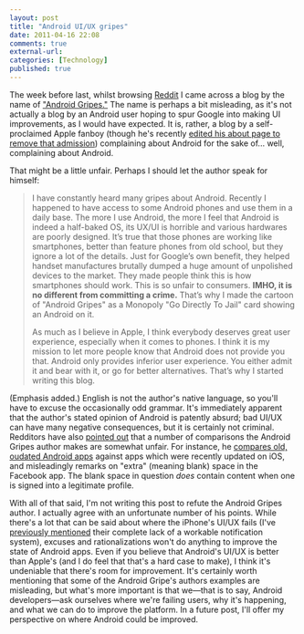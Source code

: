 ```yaml
---
layout: post
title: "Android UI/UX gripes"
date: 2011-04-16 22:08
comments: true
external-url:
categories: [Technology]
published: true
---
```

The week before last, whilst browsing <a href="http://reddit.com">Reddit</a> I came across a blog by the name of <a href="http://android-gripes.tumblr.com/">"Android Gripes."</a> The name is perhaps a bit misleading, as it's not actually a blog by an Android user hoping to spur Google into making UI improvements, as I would have expected.  It is, rather, a blog by a self-proclaimed Apple fanboy (though he's recently <a href="http://www.reddit.com/r/Android/comments/glbjz/android_gripes_why_do_apps_from_the_same_company/c1ogv3q">edited his about page to remove that admission</a>) complaining about Android for the sake of... well, complaining about Android.<!--more-->

That might be a little unfair.  Perhaps I should let the author speak for himself:
<blockquote>I have constantly heard many gripes about Android. Recently I happened to have access to some Android phones and use them in a daily base. The more I use Android, the more I feel that Android is indeed a half-baked OS, its UX/UI is horrible and various hardwares are poorly designed. It’s true that those phones are working like smartphones, better than feature phones from old school, but they ignore a lot of the details. Just for Google’s own benefit, they helped handset manufactures brutally dumped a huge amount of unpolished devices to the market. They made people think this is how smartphones should work. This is so unfair to consumers. <strong>IMHO, it is no different from committing a crime.</strong> That’s why I made the cartoon of "Android Gripes" as a Monopoly "Go Directly To Jail" card showing an Android on it.

As much as I believe in Apple, I think everybody deserves great user experience, especially when it comes to phones. I think it is my mission to let more people know that Android does not provide you that. Android only provides inferior user experience. You either admit it and bear with it, or go for better alternatives. That’s why I started writing this blog.</blockquote>


(Emphasis added.)  English is not the author's native language, so you'll have to excuse the occasionally odd grammar.  It's immediately apparent that the author's stated opinion of Android is patently absurd; bad UI/UX can have many negative consequences, but it is certainly not criminal.  Redditors have also <a href="http://www.reddit.com/r/Android/comments/glbjz/android_gripes_why_do_apps_from_the_same_company/">pointed out</a> that a number of comparisons the Android Gripes author makes are somewhat unfair.  For instance, he <a href="http://android-gripes.tumblr.com/post/4409289546/why-do-apps-from-the-same-company-look-worse-on-android">compares old, oudated Android apps</a> against apps which were recently updated on iOS, and misleadingly remarks on "extra" (meaning blank) space in the Facebook app.  The blank space in question <em>does</em> contain content when one is signed into a legitimate profile.

With all of that said, I'm not writing this post to refute the Android Gripes author.  I actually agree with an unfortunate number of his points.  While there's a lot that can be said about where the iPhone's UI/UX fails (I've <a href="http://www.mlindgren.ca/archives/151">previously mentioned</a> their complete lack of a workable notification system), excuses and rationalizations won't do anything to improve the state of Android apps.  Even if you believe that Android's UI/UX is better than Apple's (and I do feel that that's a hard case to make), I think it's undeniable that there's room for improvement.  It's certainly worth mentioning that some of the Android Gripe's authors examples are misleading, but what's more important is that we—that is to say, Android developers—ask ourselves where we're failing users, why it's happening, and what we can do to improve the platform.  In a future post, I'll offer my perspective on where Android could be improved.
